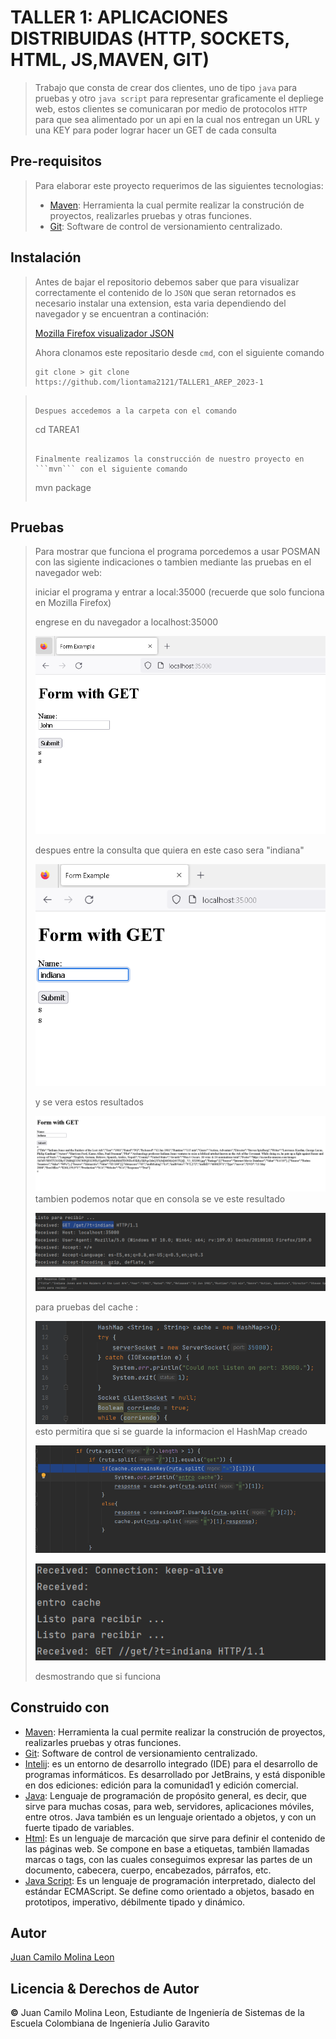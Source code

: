 # TALLER 1: APLICACIONES DISTRIBUIDAS (HTTP, SOCKETS, HTML, JS,MAVEN, GIT)

> Trabajo que consta de crear dos clientes, uno de tipo ```java``` para pruebas y otro ```java script``` para representar graficamente el depliege web, estos clientes se comunicaran por medio de protocolos ```HTTP``` 
> para que sea alimentado por un api en la cual nos entregan un URL y una KEY para poder lograr hacer un GET de cada consulta

## Pre-requisitos

> Para  elaborar este proyecto requerimos de las siguientes tecnologias:
> * [Maven](https://es.wikipedia.org/wiki/Maven): Herramienta la cual permite realizar la construción de proyectos, realizarles pruebas y otras funciones.
> * [Git](https://es.wikipedia.org/wiki/Git): Software de control de versionamiento centralizado.
> 

## Instalación
>
> Antes de bajar el repositorio debemos saber que para visualizar correctamente el contenido de lo ```JSON``` que seran retornados es necesario instalar una extension, esta varia dependiendo del navegador y se encuentran a continación:
>
>  [Mozilla Firefox visualizador JSON](https://addons.mozilla.org/es/firefox/addon/json-lite/)
> 
> Ahora clonamos este repositario desde ```cmd```, con el siguiente comando
>
> ```
> git clone > git clone https://github.com/liontama2121/TALLER1_AREP_2023-1

> ```
> 
> Despues accedemos a la carpeta con el comando
> 
> ```
> cd TAREA1
> ```
> 
> Finalmente realizamos la construcción de nuestro proyecto en ```mvn``` con el siguiente comando
> ```
> mvn package
> ```

## Pruebas

> Para mostrar que funciona el programa porcedemos a usar POSMAN con las sigiente indicaciones o tambien mediante las pruebas en el navegador web:
> 
> iniciar el programa y entrar  a local:35000 (recuerde que solo funciona en Mozilla Firefox)
> 
> engrese en du navegador a localhost:35000
> 
> ![img.png](img.png)
> 
> despues entre la consulta que quiera  en este caso sera "indiana"
> 
> ![img_1.png](img_1.png)
> 
> y se vera estos resultados 
> 
> ![img_2.png](img_2.png)
>  tambien podemos notar que en consola se ve este resultado 
> 
> ![img_3.png](img_3.png)
> 
> ![img_4.png](img_4.png) 
> 
> para pruebas del cache : 
> 
> 
>![img_5.png](img_5.png)
> esto permitira que si se guarde la informacion el HashMap creado
>
> ![img_6.png](img_6.png)
> 
> ![img_7.png](img_7.png) 
> 
> desmostrando que si funciona
> 
> 
>
> 
> 
> 
## Construido con

* [Maven](https://es.wikipedia.org/wiki/Maven): Herramienta la cual permite realizar la construción de proyectos, realizarles pruebas y otras funciones.
* [Git](https://es.wikipedia.org/wiki/Git): Software de control de versionamiento centralizado.
* [Intelij](https://es.wikipedia.org/wiki/IntelliJ_IDEA): es un entorno de desarrollo integrado (IDE) para el desarrollo de programas informáticos. Es desarrollado por JetBrains, y está disponible en dos ediciones: edición para la comunidad1 y edición comercial.
* [Java](https://www.oracle.com/java/): Lenguaje de programación de propósito general, es decir, que sirve para muchas cosas, para web, servidores, aplicaciones móviles, entre otros. Java también es un lenguaje orientado a objetos, y con un fuerte tipado de variables.
* [Html](https://desarrolloweb.com/home/html): Es un lenguaje de marcación que sirve para definir el contenido de las páginas web. Se compone en base a etiquetas, también llamadas marcas o tags, con las cuales conseguimos expresar las partes de un documento, cabecera, cuerpo, encabezados, párrafos, etc.
* [Java Script](https://es.wikipedia.org/wiki/JavaScript): Es un lenguaje de programación interpretado, dialecto del estándar ECMAScript. Se define como orientado a objetos, basado en prototipos, imperativo, débilmente tipado y dinámico.

## Autor
[Juan Camilo Molina Leon ](https://github.com/liontama2121)

## Licencia & Derechos de Autor
**©** Juan Camilo Molina Leon, Estudiante de Ingeniería de Sistemas de la Escuela Colombiana de Ingeniería Julio Garavito


